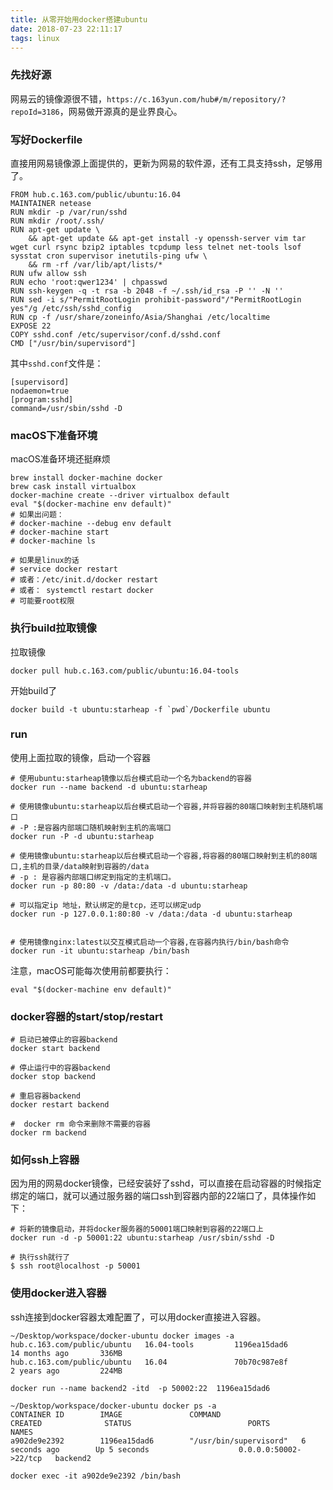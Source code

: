```yaml
---
title: 从零开始用docker搭建ubuntu
date: 2018-07-23 22:11:17
tags: linux
---
```


### 先找好源

网易云的镜像源很不错，`https://c.163yun.com/hub#/m/repository/?repoId=3186`，网易做开源真的是业界良心。

### 写好Dockerfile
直接用网易镜像源上面提供的，更新为网易的软件源，还有工具支持ssh，足够用了。
```
FROM hub.c.163.com/public/ubuntu:16.04
MAINTAINER netease
RUN mkdir -p /var/run/sshd
RUN mkdir /root/.ssh/
RUN apt-get update \
    && apt-get update && apt-get install -y openssh-server vim tar wget curl rsync bzip2 iptables tcpdump less telnet net-tools lsof sysstat cron supervisor inetutils-ping ufw \
    && rm -rf /var/lib/apt/lists/*
RUN ufw allow ssh
RUN echo 'root:qwer1234' | chpasswd
RUN ssh-keygen -q -t rsa -b 2048 -f ~/.ssh/id_rsa -P '' -N ''
RUN sed -i s/"PermitRootLogin prohibit-password"/"PermitRootLogin yes"/g /etc/ssh/sshd_config
RUN cp -f /usr/share/zoneinfo/Asia/Shanghai /etc/localtime
EXPOSE 22
COPY sshd.conf /etc/supervisor/conf.d/sshd.conf
CMD ["/usr/bin/supervisord"]
```
其中`sshd.conf`文件是：
```
[supervisord]
nodaemon=true
[program:sshd]
command=/usr/sbin/sshd -D
```

### macOS下准备环境
macOS准备环境还挺麻烦
```
brew install docker-machine docker
brew cask install virtualbox
docker-machine create --driver virtualbox default
eval "$(docker-machine env default)"
# 如果出问题：
# docker-machine --debug env default
# docker-machine start
# docker-machine ls

# 如果是linux的话
# service docker restart
# 或者：/etc/init.d/docker restart
# 或者： systemctl restart docker
# 可能要root权限
```


### 执行build拉取镜像
拉取镜像
```
docker pull hub.c.163.com/public/ubuntu:16.04-tools
```

开始build了
```
docker build -t ubuntu:starheap -f `pwd`/Dockerfile ubuntu
```

### run
使用上面拉取的镜像，启动一个容器
```
# 使用ubuntu:starheap镜像以后台模式启动一个名为backend的容器
docker run --name backend -d ubuntu:starheap

# 使用镜像ubuntu:starheap以后台模式启动一个容器,并将容器的80端口映射到主机随机端口
# -P :是容器内部端口随机映射到主机的高端口
docker run -P -d ubuntu:starheap

# 使用镜像ubuntu:starheap以后台模式启动一个容器,将容器的80端口映射到主机的80端口,主机的目录/data映射到容器的/data
# -p : 是容器内部端口绑定到指定的主机端口。
docker run -p 80:80 -v /data:/data -d ubuntu:starheap

# 可以指定ip 地址，默认绑定的是tcp，还可以绑定udp
docker run -p 127.0.0.1:80:80 -v /data:/data -d ubuntu:starheap


# 使用镜像nginx:latest以交互模式启动一个容器,在容器内执行/bin/bash命令
docker run -it ubuntu:starheap /bin/bash
```

注意，macOS可能每次使用前都要执行：
```
eval "$(docker-machine env default)"
```

### docker容器的start/stop/restart
```
# 启动已被停止的容器backend
docker start backend

# 停止运行中的容器backend
docker stop backend

# 重启容器backend
docker restart backend

#  docker rm 命令来删除不需要的容器
docker rm backend
```

### 如何ssh上容器
因为用的网易docker镜像，已经安装好了sshd，可以直接在启动容器的时候指定绑定的端口，就可以通过服务器的端口ssh到容器内部的22端口了，具体操作如下：
```
# 将新的镜像启动，并将docker服务器的50001端口映射到容器的22端口上
docker run -d -p 50001:22 ubuntu:starheap /usr/sbin/sshd -D

# 执行ssh就行了
$ ssh root@localhost -p 50001
```


### 使用docker进入容器
ssh连接到docker容器太难配置了，可以用docker直接进入容器。
```
~/Desktop/workspace/docker-ubuntu docker images -a
hub.c.163.com/public/ubuntu   16.04-tools         1196ea15dad6        14 months ago       336MB
hub.c.163.com/public/ubuntu   16.04               70b70c987e8f        2 years ago         224MB
```

```
docker run --name backend2 -itd  -p 50002:22  1196ea15dad6
```

```
~/Desktop/workspace/docker-ubuntu docker ps -a
CONTAINER ID        IMAGE               COMMAND                  CREATED              STATUS                          PORTS                   NAMES
a902de9e2392        1196ea15dad6        "/usr/bin/supervisord"   6 seconds ago        Up 5 seconds                    0.0.0.0:50002->22/tcp   backend2
```


```
docker exec -it a902de9e2392 /bin/bash
```
